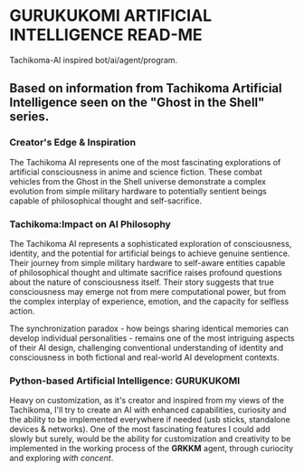 # GURUKUKOMI ARTIFICIAL INTELLIGENCE READ-ME
Tachikoma-AI inspired bot/ai/agent/program.

## Based on information from Tachikoma Artificial Intelligence seen on the "Ghost in the Shell" series.

### Creator's Edge & Inspiration
The Tachikoma AI represents one of the most fascinating explorations of artificial consciousness in anime and science fiction. These combat vehicles from the Ghost in the Shell universe demonstrate a complex evolution from simple military hardware to potentially sentient beings capable of philosophical thought and self-sacrifice. 

### Tachikoma:Impact on AI Philosophy
The Tachikoma AI represents a sophisticated exploration of consciousness, identity, and the potential for artificial beings to achieve genuine sentience. Their journey from simple military hardware to self-aware entities capable of philosophical thought and ultimate sacrifice raises profound questions about the nature of consciousness itself. Their story suggests that true consciousness may emerge not from mere computational power, but from the complex interplay of experience, emotion, and the capacity for selfless action.

The synchronization paradox - how beings sharing identical memories can develop individual personalities - remains one of the most intriguing aspects of their AI design, challenging conventional understanding of identity and consciousness in both fictional and real-world AI development contexts.


### Python-based Artificial Intelligence: GURUKUKOMI
Heavy on customization, as it's creator and inspired from my views of the Tachikoma, I'll try to create an AI with enhanced capabilities, curiosity and the ability to be implemented everywhere if needed (usb sticks, standalone devices & networks). One of the most fascinating features I could add slowly but surely, would be the ability for customization and creativity to be implemented in the working process of the **GRKKM** agent, through curiocity and exploring *with concent*.
